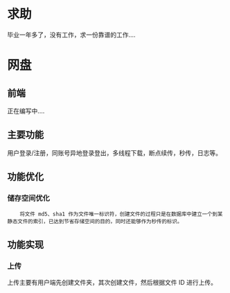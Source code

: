 # 求助

毕业一年多了，没有工作，求一份靠谱的工作....

# 网盘

## 前端

正在编写中....

## 主要功能

用户登录/注册，同账号异地登录登出，多线程下载，断点续传，秒传，日志等。

## 功能优化

### 储存空间优化

        将文件 md5、sha1 作为文件唯一标识符，创建文件的过程只是在数据库中建立一个到某静态文件的索引，已达到节省存储空间的目的，同时还能够作为秒传的标识。

## 功能实现

### 上传

上传主要有用户端先创建文件夹，其次创建文件，然后根据文件 ID 进行上传。
